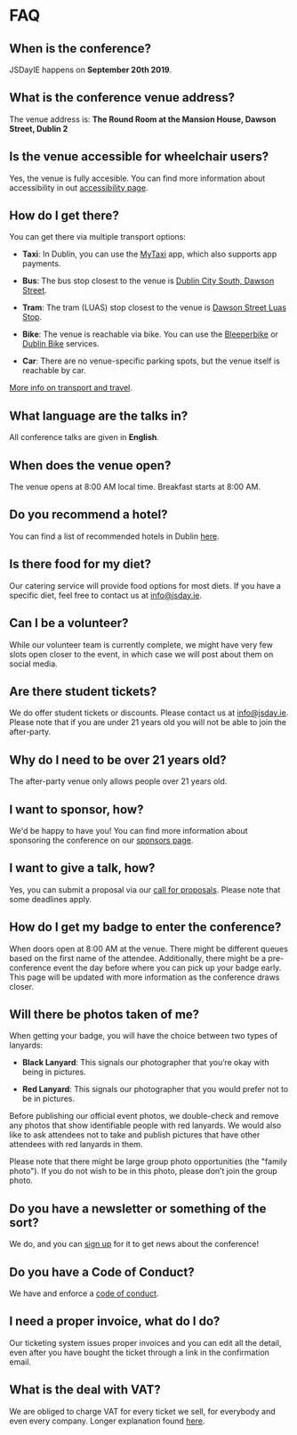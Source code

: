 # FAQ

## When is the conference?

JSDayIE happens on **September 20th 2019**.

## What is the conference venue address?

The venue address is: **The Round Room at the Mansion House, Dawson Street, Dublin 2**

## Is the venue accessible for wheelchair users?

Yes, the venue is fully accesible. You can find more information about accessibility in out [accessibility page](/info/accessibility).

## How do I get there?

You can get there via multiple transport options:

- **Taxi**: In Dublin, you can use the [MyTaxi](https://mytaxi.com/ie) app, which also supports app payments.

- **Bus**: The bus stop closest to the venue is [Dublin City South, Dawson Street](https://goo.gl/maps/t28AXZxVFYJ2).

- **Tram**: The tram (LUAS) stop closest to the venue is [Dawson Street Luas Stop](https://luas.ie/dawson.html).

- **Bike**: The venue is reachable via bike. You can use the [Bleeperbike](https://bleeperbike.com/) or [Dublin Bike](http://www.dublinbikes.ie/) services.

- **Car**: There are no venue-specific parking spots, but the venue itself is reachable by car.

[More info on transport and travel](/info/travel).

## What language are the talks in?

All conference talks are given in **English**.

## When does the venue open?

The venue opens at 8:00 AM local time. Breakfast starts at 8:00 AM.

## Do you recommend a hotel?

You can find a list of recommended hotels in Dublin [here](https://goo.gl/maps/f5UFXFeMcwS2).

## Is there food for my diet?

Our catering service will provide food options for most diets. If you have a specific diet, feel free to contact us at [info@jsday.ie](mailto:info@jsday.ie).

## Can I be a volunteer?

While our volunteer team is currently complete, we might have very few slots open closer to the event, in which case we will post about them on social media.

## Are there student tickets?

We do offer student tickets or discounts. Please contact us at [info@jsday.ie](mailto:info@jsday.ie). Please note that if you are under 21 years old you will not be able to join the after-party.

## Why do I need to be over 21 years old?

The after-party venue only allows people over 21 years old.

## I want to sponsor, how?

We'd be happy to have you! You can find more information about sponsoring the conference on our [sponsors page](/sponsors).

## I want to give a talk, how?

Yes, you can submit a proposal via our [call for proposals](http://localhost:3000/cfp_details). Please note that some deadlines apply.

## How do I get my badge to enter the conference?

When doors open at 8:00 AM at the venue. There might be different queues based on the first name of the attendee. Additionally, there might be a pre-conference event the day before where you can pick up your badge early. This page will be updated with more information as the conference draws closer.

## Will there be photos taken of me?

When getting your badge, you will have the choice between two types of lanyards:

- **Black Lanyard**: This signals our photographer that you’re okay with being in pictures.

- **Red Lanyard**: This signals our photographer that you would prefer not to be in pictures.

Before publishing our official event photos, we double-check and remove any photos that show identifiable people with red lanyards. We would also like to ask attendees not to take and publish pictures that have other attendees with red lanyards in them.

Please note that there might be large group photo opportunities (the "family photo"). If you do not wish to be in this photo, please don’t join the group photo.

## Do you have a newsletter or something of the sort?

We do, and you can [sign up](/newsletter) for it to get news about the conference!

## Do you have a Code of Conduct?

We have and enforce a [code of conduct](/coc_details).

## I need a proper invoice, what do I do?

Our ticketing system issues proper invoices and you can edit all the detail, even after you have bought the ticket through a link in the confirmation email.

## What is the deal with VAT?

We are obliged to charge VAT for every ticket we sell, for everybody and even every company. Longer explanation found [here](https://ti.to/docs/vat).
